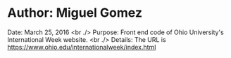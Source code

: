 # Author: Miguel Gomez

Date: March 25, 2016 <br ./>
Purpose: Front end code of Ohio University's International Week website. <br ./>
Details: The URL is https://www.ohio.edu/internationalweek/index.html